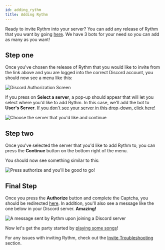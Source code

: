 ```yaml
---
id: adding_rythm
title: Adding Rythm
---
```


Ready to invite Rythm into your server? You can add any release of Rythm that you want by going [here](https://rythmbot.co/releases). We have 3 bots for your need so you can add as many as you want!

## Step one

Once you've chosen the release of Rythm that you would like to invite from the link above and you are logged into the correct Discord account, you should now see a menu like this:

![Discord Authorization Screen](/img/docs/adding/discord-oauth2-1.png)

If you press on **Select a server**, a pop-up should appear that will let you select where you'd like to add Rythm. In this case, we'll add the bot to **User's Server**. [If you don't see your server in this drop-down, click here!](/invite_troubleshooting#when-adding-rythm-i-cant-see-my-server-in-the-list)

![Choose the server that you'd like and continue](/img/docs/adding/discord-oauth2-2.png)

## Step two

Once you've selected the server that you'd like to add Rythm to, you can press the **Continue** button on the bottom right of the menu.

You should now see something similar to this:

![Press authorize and you'll be good to go!](/img/docs/adding/discord-oauth2-3.png)

## Final Step

Once you press the **Authorize** button and complete the Captcha, you should be redirected [here](https://rythmbot.co/thanks). In addition, you'll also see a message like the one below in your Discord server. **Amazing!**

![A message sent by Rythm upon joining a Discord server](/img/docs/adding/thank-you-message.png)

Now let's get the party started by [playing some songs](/play_song)!

For any issues with inviting Rythm, check out the [Invite Troubleshooting](/invite_troubleshooting) section.
